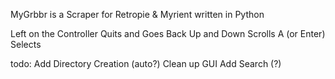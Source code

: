 MyGrbbr is a Scraper for Retropie & Myrient written in Python

Left on the Controller Quits and Goes Back
Up and Down Scrolls
A (or Enter) Selects

todo:
Add Directory Creation (auto?)
Clean up GUI
Add Search (?)
